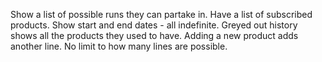 Show a list of possible runs they can partake in.
Have a list of subscribed products.
Show start and end dates - all indefinite.
Greyed out history shows all the products they used to have.
Adding a new product adds another line.
No limit to how many lines are possible.